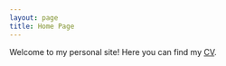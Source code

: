 ```yaml
---
layout: page
title: Home Page
---
```


Welcome to my personal site! Here you can find my [CV](/about).
